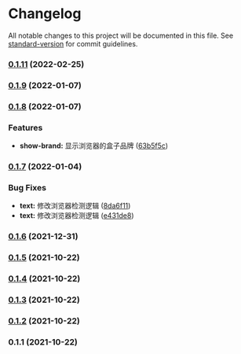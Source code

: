 # Changelog

All notable changes to this project will be documented in this file. See [standard-version](https://github.com/conventional-changelog/standard-version) for commit guidelines.

### [0.1.11](https://github.com/BETH-zhang/browser-detection/compare/v0.1.9...v0.1.11) (2022-02-25)

### [0.1.9](https://github.com/BETH-zhang/browser-detection/compare/v0.1.8...v0.1.9) (2022-01-07)

### [0.1.8](https://github.com/BETH-zhang/browser-detection/compare/v0.1.7...v0.1.8) (2022-01-07)


### Features

* **show-brand:** 显示浏览器的盒子品牌 ([63b5f5c](https://github.com/BETH-zhang/browser-detection/commit/63b5f5ca73eb11971b6e359276ceaf22595a0d3f))

### [0.1.7](https://github.com/BETH-zhang/browser-detection/compare/v0.1.6...v0.1.7) (2022-01-04)


### Bug Fixes

* **text:** 修改浏览器检测逻辑 ([8da6f11](https://github.com/BETH-zhang/browser-detection/commit/8da6f110830c2ba98c1ae1d3a39128f03fcb70ce))
* **text:** 修改浏览器检测逻辑 ([e431de8](https://github.com/BETH-zhang/browser-detection/commit/e431de83e45c6a548f9552cb377315001472324c))

### [0.1.6](https://github.com/BETH-zhang/browser-detection/compare/v0.1.5...v0.1.6) (2021-12-31)

### [0.1.5](https://github.com/BETH-zhang/browser-detection/compare/v0.1.4...v0.1.5) (2021-10-22)

### [0.1.4](https://github.com/BETH-zhang/browser-detection/compare/v0.1.3...v0.1.4) (2021-10-22)

### [0.1.3](https://github.com/BETH-zhang/browser-detection/compare/v0.1.2...v0.1.3) (2021-10-22)

### [0.1.2](https://github.com/BETH-zhang/browser-detection/compare/v0.1.1...v0.1.2) (2021-10-22)

### 0.1.1 (2021-10-22)
